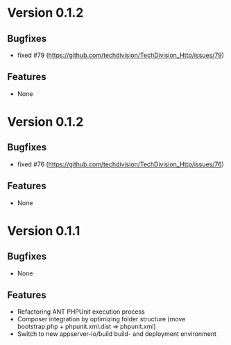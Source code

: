 # Version 0.1.2

## Bugfixes

* fixed #79 (https://github.com/techdivision/TechDivision_Http/issues/79)

## Features

* None

# Version 0.1.2

## Bugfixes

* fixed #76 (https://github.com/techdivision/TechDivision_Http/issues/76)

## Features

* None


# Version 0.1.1

## Bugfixes

* None

## Features

* Refactoring ANT PHPUnit execution process
* Composer integration by optimizing folder structure (move bootstrap.php + phpunit.xml.dist => phpunit.xml)
* Switch to new appserver-io/build build- and deployment environment
